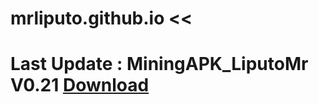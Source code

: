 # mrliputo.github.io <<
# Last Update : MiningAPK_LiputoMr V0.21  <a href="https://github.com/mrafiqiliputo/Apkmining/raw/master/MningApk_LiputoMr.apk"> Download </a>
